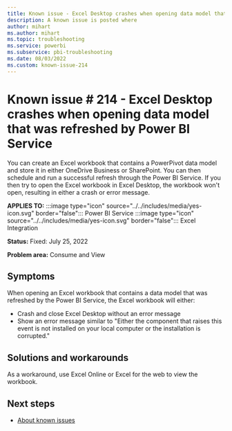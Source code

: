 ```yaml
---
title: Known issue - Excel Desktop crashes when opening data model that was refreshed by Power BI Service
description: A known issue is posted where 
author: mihart
ms.author: mihart
ms.topic: troubleshooting  
ms.service: powerbi
ms.subservice: pbi-troubleshooting
ms.date: 08/03/2022
ms.custom: known-issue-214
---
```

# Known issue # 214 - Excel Desktop crashes when opening data model that was refreshed by Power BI Service

You can create an Excel workbook that contains a PowerPivot data model and store it in either OneDrive Business or SharePoint.  You can then schedule and run a successful refresh through the Power BI Service.  If you then try to open the Excel workbook in Excel Desktop, the workbook won't open, resulting in either a crash or error message.

**APPLIES TO:** :::image type="icon" source="../../includes/media/yes-icon.svg" border="false"::: Power BI Service :::image type="icon" source="../../includes/media/yes-icon.svg" border="false"::: Excel Integration

**Status:** Fixed: July 25, 2022

**Problem area:** Consume and View


## Symptoms

When opening an Excel workbook that contains a data model that was refreshed by the Power BI Service, the Excel workbook will either:

- Crash and close Excel Desktop without an error message
- Show an error message similar to "Either the component that raises this event is not installed on your local computer or the installation is corrupted."

## Solutions and workarounds

As a workaround, use Excel Online or Excel for the web to view the workbook.

## Next steps

- [About known issues](power-bi-known-issues.md)

